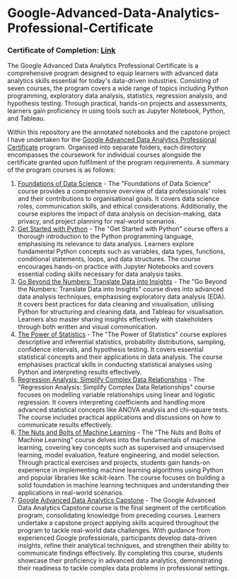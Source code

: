 # Google-Advanced-Data-Analytics-Professional-Certificate

### Certificate of Completion: [Link](https://coursera.org/share/dd2c84ace4297036a3330344de540476)

The Google Advanced Data Analytics Professional Certificate is a comprehensive program designed to equip learners with advanced data analytics skills essential for today's data-driven industries. Consisting of seven courses, the program covers a wide range of topics including Python programming, exploratory data analysis, statistics, regression analysis, and hypothesis testing. Through practical, hands-on projects and assessments, learners gain proficiency in using tools such as Jupyter Notebook, Python, and Tableau.

Within this repository are the annotated notebooks and the capstone project I have undertaken for the [Google Advanced Data Analytics Professional Certificate](https://www.coursera.org/professional-certificates/google-advanced-data-analytics) program. Organised into separate folders, each directory encompasses the coursework for individual courses alongside the certificate granted upon fulfilment of the program requirements. A summary of the program courses is as follows:
1. [Foundations of Data Science](https://www.coursera.org/learn/foundations-of-data-science?specialization=google-advanced-data-analytics) - The "Foundations of Data Science" course provides a comprehensive overview of data professionals' roles and their contributions to organisational goals. It covers data science roles, communication skills, and ethical considerations. Additionally, the course explores the impact of data analysis on decision-making, data privacy, and project planning for real-world scenarios.
2. [Get Started with Python](https://www.coursera.org/learn/get-started-with-python?specialization=google-advanced-data-analytics) - The "Get Started with Python" course offers a thorough introduction to the Python programming language, emphasising its relevance to data analysis. Learners explore fundamental Python concepts such as variables, data types, functions, conditional statements, loops, and data structures. The course encourages hands-on practice with Jupyter Notebooks and covers essential coding skills necessary for data analysis tasks.
3. [Go Beyond the Numbers: Translate Data into Insights](https://www.coursera.org/learn/go-beyond-the-numbers-translate-data-into-insight?specialization=google-advanced-data-analytics) - The "Go Beyond the Numbers: Translate Data into Insights" course dives into advanced data analysis techniques, emphasising exploratory data analysis (EDA). It covers best practices for data cleaning and visualisation, utilising Python for structuring and cleaning data, and Tableau for visualisation. Learners also master sharing insights effectively with stakeholders through both written and visual communication.
4. [The Power of Statistics](https://www.coursera.org/learn/the-power-of-statistics?specialization=google-advanced-data-analytics) - The "The Power of Statistics" course explores descriptive and inferential statistics, probability distributions, sampling, confidence intervals, and hypothesis testing. It covers essential statistical concepts and their applications in data analysis. The course emphasises practical skills in conducting statistical analyses using Python and interpreting results effectively.
5. [Regression Analysis: Simplify Complex Data Relationships](https://www.coursera.org/learn/regression-analysis-simplify-complex-data-relationships?specialization=google-advanced-data-analytics) - The "Regression Analysis: Simplify Complex Data Relationships" course focuses on modelling variable relationships using linear and logistic regression. It covers interpreting coefficients and handling more advanced statistical concepts like ANOVA analysis and chi-square tests. The course includes practical applications and discussions on how to communicate results effectively.
6. [The Nuts and Bolts of Machine Learning](https://www.coursera.org/learn/the-nuts-and-bolts-of-machine-learning?specialization=google-advanced-data-analytics) - The "The Nuts and Bolts of Machine Learning" course delves into the fundamentals of machine learning, covering key concepts such as supervised and unsupervised learning, model evaluation, feature engineering, and model selection. Through practical exercises and projects, students gain hands-on experience in implementing machine learning algorithms using Python and popular libraries like scikit-learn. The course focuses on building a solid foundation in machine learning techniques and understanding their applications in real-world scenarios.
7. [Google Advanced Data Analytics Capstone](https://www.coursera.org/learn/google-advanced-data-analytics-capstone?specialization=google-advanced-data-analytics) - The Google Advanced Data Analytics Capstone course is the final segment of the certification program, consolidating knowledge from preceding courses. Learners undertake a capstone project applying skills acquired throughout the program to tackle real-world data challenges. With guidance from experienced Google professionals, participants develop data-driven insights, refine their analytical techniques, and strengthen their ability to communicate findings effectively. By completing this course, students showcase their proficiency in advanced data analytics, demonstrating their readiness to tackle complex data problems in professional settings.


